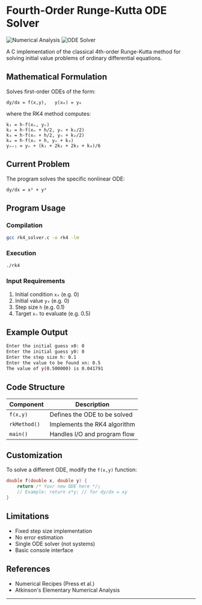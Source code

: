 
# Fourth-Order Runge-Kutta ODE Solver

![Numerical Analysis](https://img.shields.io/badge/Category-Numerical_Analysis-blue)
![ODE Solver](https://img.shields.io/badge/Method-RK4-brightgreen)

A C implementation of the classical 4th-order Runge-Kutta method for solving initial value problems of ordinary differential equations.

## Mathematical Formulation

Solves first-order ODEs of the form:



```
dy/dx = f(x,y),   y(x₀) = y₀
```

where the RK4 method computes:

```
k₁ = h·f(xₙ, yₙ)
k₂ = h·f(xₙ + h/2, yₙ + k₁/2)
k₃ = h·f(xₙ + h/2, yₙ + k₂/2) 
k₄ = h·f(xₙ + h, yₙ + k₃)
yₙ₊₁ = yₙ + (k₁ + 2k₂ + 2k₃ + k₄)/6
```

## Current Problem

The program solves the specific nonlinear ODE:

```
dy/dx = x² + y²
```

## Program Usage

### Compilation
```bash
gcc rk4_solver.c -o rk4 -lm
```

### Execution
```bash
./rk4
```

### Input Requirements
1. Initial condition `x₀` (e.g. 0)
2. Initial value `y₀` (e.g. 0) 
3. Step size `h` (e.g. 0.1)
4. Target `xₙ` to evaluate (e.g. 0.5)

## Example Output
```bash
Enter the initial guess x0: 0
Enter the initial guess y0: 0  
Enter the step size h: 0.1
Enter the value to be found xn: 0.5
The value of y(0.500000) is 0.041791
```

## Code Structure

| Component     | Description                          |
|--------------|--------------------------------------|
| `f(x,y)`     | Defines the ODE to be solved         |
| `rkMethod()` | Implements the RK4 algorithm         |
| `main()`     | Handles I/O and program flow         |

## Customization

To solve a different ODE, modify the `f(x,y)` function:
```c
double f(double x, double y) {
    return /* Your new ODE here */;
    // Example: return x*y; // for dy/dx = xy
}
```

## Limitations

- Fixed step size implementation
- No error estimation
- Single ODE solver (not systems)
- Basic console interface

## References
- Numerical Recipes (Press et al.)
- Atkinson's Elementary Numerical Analysis

---
